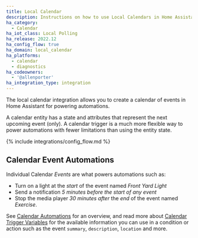 ```yaml
---
title: Local Calendar
description: Instructions on how to use Local Calendars in Home Assistant.
ha_category:
  - Calendar
ha_iot_class: Local Polling
ha_release: 2022.12
ha_config_flow: true
ha_domain: local_calendar
ha_platforms:
  - calendar
  - diagnostics
ha_codeowners:
  - '@allenporter'
ha_integration_type: integration
---
```


The local calendar integration allows you to create a calendar of events in Home Assistant for powering automations.

A calendar entity has a state and attributes that represent the next upcoming event (only). A calendar trigger is a much more flexible way to power automations with fewer limitations than using the entity state.

{% include integrations/config_flow.md %}

## Calendar Event Automations

Individual Calendar *Events* are what powers automations such as:

* Turn on a light at the *start* of the event named *Front Yard Light*
* Send a notification *5 minutes before the start of any event*
* Stop the media player *30 minutes after* the *end* of the event named *Exercise*.

See [Calendar Automations](/integrations/calendar#automation) for an overview, and read more about [Calendar Trigger Variables](/docs/automation/templating/#calendar) for the available information you can use in a condition or action such as the event `summary`, `description`, `location` and more.

